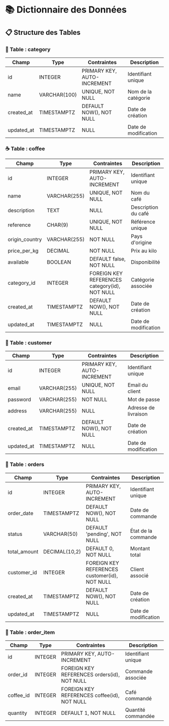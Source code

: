 # 📚 Dictionnaire des Données

## 📋 Structure des Tables

### 🔶 Table : category

| Champ | Type | Contraintes | Description |
|-------|------|-------------|-------------|
| id | INTEGER | PRIMARY KEY, AUTO-INCREMENT | Identifiant unique |
| name | VARCHAR(100) | UNIQUE, NOT NULL | Nom de la catégorie |
| created_at | TIMESTAMPTZ | DEFAULT NOW(), NOT NULL | Date de création |
| updated_at | TIMESTAMPTZ | NULL | Date de modification |

### ☕ Table : coffee

| Champ | Type | Contraintes | Description |
|-------|------|-------------|-------------|
| id | INTEGER | PRIMARY KEY, AUTO-INCREMENT | Identifiant unique |
| name | VARCHAR(255) | UNIQUE, NOT NULL | Nom du café |
| description | TEXT | NULL | Description du café |
| reference | CHAR(9) | UNIQUE, NOT NULL | Référence unique |
| origin_country | VARCHAR(255) | NOT NULL | Pays d'origine |
| price_per_kg | DECIMAL | NOT NULL | Prix au kilo |
| available | BOOLEAN | DEFAULT false, NOT NULL | Disponibilité |
| category_id | INTEGER | FOREIGN KEY REFERENCES category(id), NOT NULL | Catégorie associée |
| created_at | TIMESTAMPTZ | DEFAULT NOW(), NOT NULL | Date de création |
| updated_at | TIMESTAMPTZ | NULL | Date de modification |

### 👤 Table : customer

| Champ | Type | Contraintes | Description |
|-------|------|-------------|-------------|
| id | INTEGER | PRIMARY KEY, AUTO-INCREMENT | Identifiant unique |
| email | VARCHAR(255) | UNIQUE, NOT NULL | Email du client |
| password | VARCHAR(255) | NOT NULL | Mot de passe |
| address | VARCHAR(255) | NULL | Adresse de livraison |
| created_at | TIMESTAMPTZ | DEFAULT NOW(), NOT NULL | Date de création |
| updated_at | TIMESTAMPTZ | NULL | Date de modification |

### 🛒 Table : orders

| Champ | Type | Contraintes | Description |
|-------|------|-------------|-------------|
| id | INTEGER | PRIMARY KEY, AUTO-INCREMENT | Identifiant unique |
| order_date | TIMESTAMPTZ | DEFAULT NOW(), NOT NULL | Date de commande |
| status | VARCHAR(50) | DEFAULT 'pending', NOT NULL | État de la commande |
| total_amount | DECIMAL(10,2) | DEFAULT 0, NOT NULL | Montant total |
| customer_id | INTEGER | FOREIGN KEY REFERENCES customer(id), NOT NULL | Client associé |
| created_at | TIMESTAMPTZ | DEFAULT NOW(), NOT NULL | Date de création |
| updated_at | TIMESTAMPTZ | NULL | Date de modification |

### 📝 Table : order_item

| Champ | Type | Contraintes | Description |
|-------|------|-------------|-------------|
| id | INTEGER | PRIMARY KEY, AUTO-INCREMENT | Identifiant unique |
| order_id | INTEGER | FOREIGN KEY REFERENCES orders(id), NOT NULL | Commande associée |
| coffee_id | INTEGER | FOREIGN KEY REFERENCES coffee(id), NOT NULL | Café commandé |
| quantity | INTEGER | DEFAULT 1, NOT NULL | Quantité commandée |
